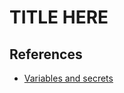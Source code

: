 # TITLE HERE

## References
- [Variables and secrets](https://support.atlassian.com/bitbucket-cloud/docs/variables-and-secrets/)


